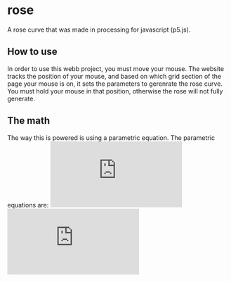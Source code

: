# rose
A rose curve that was made in processing for javascript (p5.js).

## How to use
In order to use this webb project, you must move your mouse. The website tracks the position of your mouse, and based on which grid section of the page your mouse is on, it sets the parameters to gerenrate the rose curve. You must hold your mouse in that position, otherwise the rose will not fully generate.

## The math
The way this is powered is using a parametric equation. The parametric equations are:
![equation](http://www.sciweavers.org/tex2img.php?eq=x%3D%5Ccos%28k%5Ctheta%29%5Ccos%28%5Ctheta%29&bc=White&fc=Black&im=jpg&fs=12&ff=modern&edit=0)
![equation](http://www.sciweavers.org/tex2img.php?eq=x%3D%5Ccos%28k%5Ctheta%29%5Ccos%28%5Ctheta%29&bc=White&fc=Black&im=jpg&fs=12&ff=modern&edit=0)